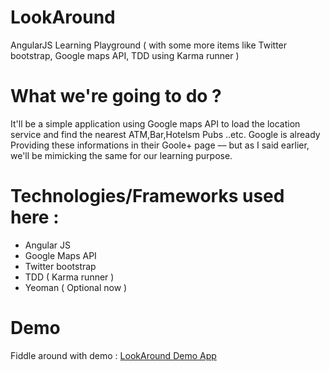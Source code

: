 LookAround
==========

AngularJS  Learning Playground ( with some more items like Twitter bootstrap, Google maps API, TDD using Karma runner ) 

What we're going to do ?
=======================

It'll be a simple application using Google maps API to load the location service and find the nearest ATM,Bar,Hotelsm Pubs ..etc. Google is already
Providing these informations in their Goole+ page –– but as I said earlier, we'll be mimicking the same for our learning purpose.

Technologies/Frameworks used here :
======================

- Angular JS
- Google Maps API
- Twitter bootstrap
- TDD ( Karma runner )
- Yeoman ( Optional now )


Demo
====

Fiddle around with demo : [LookAround Demo App ](http://lookaround.herokuapp.com/)
